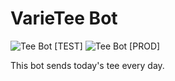 # VarieTee Bot

![Tee Bot [TEST]](https://github.com/frascu/varieteebot/workflows/Tee%20Bot%20%5BTEST%5D/badge.svg)
![Tee Bot [PROD]](https://github.com/frascu/varieteebot/workflows/Tee%20Bot%20%5BPROD%5D/badge.svg)

This bot sends today's tee every day.
